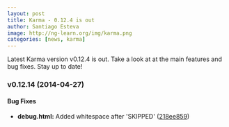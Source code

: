 ```yaml
---
layout: post
title: Karma - 0.12.4 is out
author: Santiago Esteva
image: http://ng-learn.org/img/karma.png
categories: [news, karma]
---
```

Latest Karma version v0.12.4 is out.
Take a look at at the main features and bug fixes. Stay up to date!

### v0.12.14 (2014-04-27)


#### Bug Fixes

* **debug.html:** Added whitespace after 'SKIPPED' ([218ee859](http://github.com/karma-runner/karma/commit/218ee859d8c8f1c7d2f47435548030f367f1e05d))

